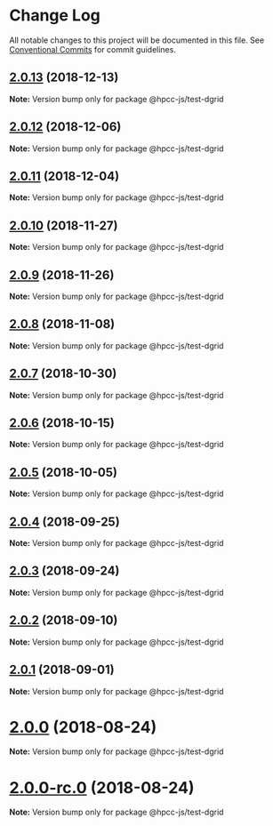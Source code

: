 # Change Log

All notable changes to this project will be documented in this file.
See [Conventional Commits](https://conventionalcommits.org) for commit guidelines.

## [2.0.13](https://github.com/GordonSmith/Visualization/compare/@hpcc-js/test-dgrid@2.0.12...@hpcc-js/test-dgrid@2.0.13) (2018-12-13)

**Note:** Version bump only for package @hpcc-js/test-dgrid






## [2.0.12](https://github.com/GordonSmith/Visualization/compare/@hpcc-js/test-dgrid@2.0.11...@hpcc-js/test-dgrid@2.0.12) (2018-12-06)

**Note:** Version bump only for package @hpcc-js/test-dgrid






## [2.0.11](https://github.com/GordonSmith/Visualization/compare/@hpcc-js/test-dgrid@2.0.10...@hpcc-js/test-dgrid@2.0.11) (2018-12-04)

**Note:** Version bump only for package @hpcc-js/test-dgrid






## [2.0.10](https://github.com/GordonSmith/Visualization/compare/@hpcc-js/test-dgrid@2.0.9...@hpcc-js/test-dgrid@2.0.10) (2018-11-27)

**Note:** Version bump only for package @hpcc-js/test-dgrid






<a name="2.0.9"></a>
## [2.0.9](https://github.com/GordonSmith/Visualization/compare/@hpcc-js/test-dgrid@2.0.8...@hpcc-js/test-dgrid@2.0.9) (2018-11-26)

**Note:** Version bump only for package @hpcc-js/test-dgrid





<a name="2.0.8"></a>
## [2.0.8](https://github.com/GordonSmith/Visualization/compare/@hpcc-js/test-dgrid@2.0.7...@hpcc-js/test-dgrid@2.0.8) (2018-11-08)

**Note:** Version bump only for package @hpcc-js/test-dgrid





<a name="2.0.7"></a>
## [2.0.7](https://github.com/GordonSmith/Visualization/compare/@hpcc-js/test-dgrid@2.0.6...@hpcc-js/test-dgrid@2.0.7) (2018-10-30)

**Note:** Version bump only for package @hpcc-js/test-dgrid





<a name="2.0.6"></a>
## [2.0.6](https://github.com/GordonSmith/Visualization/compare/@hpcc-js/test-dgrid@2.0.5...@hpcc-js/test-dgrid@2.0.6) (2018-10-15)

**Note:** Version bump only for package @hpcc-js/test-dgrid





<a name="2.0.5"></a>
## [2.0.5](https://github.com/GordonSmith/Visualization/compare/@hpcc-js/test-dgrid@2.0.4...@hpcc-js/test-dgrid@2.0.5) (2018-10-05)

**Note:** Version bump only for package @hpcc-js/test-dgrid





<a name="2.0.4"></a>
## [2.0.4](https://github.com/GordonSmith/Visualization/compare/@hpcc-js/test-dgrid@2.0.3...@hpcc-js/test-dgrid@2.0.4) (2018-09-25)

**Note:** Version bump only for package @hpcc-js/test-dgrid





<a name="2.0.3"></a>
## [2.0.3](https://github.com/GordonSmith/Visualization/compare/@hpcc-js/test-dgrid@2.0.2...@hpcc-js/test-dgrid@2.0.3) (2018-09-24)

**Note:** Version bump only for package @hpcc-js/test-dgrid





<a name="2.0.2"></a>
## [2.0.2](https://github.com/GordonSmith/Visualization/compare/@hpcc-js/test-dgrid@2.0.1...@hpcc-js/test-dgrid@2.0.2) (2018-09-10)

**Note:** Version bump only for package @hpcc-js/test-dgrid





<a name="2.0.1"></a>
## [2.0.1](https://github.com/GordonSmith/Visualization/compare/@hpcc-js/test-dgrid@2.0.0...@hpcc-js/test-dgrid@2.0.1) (2018-09-01)

**Note:** Version bump only for package @hpcc-js/test-dgrid





<a name="2.0.0"></a>
# [2.0.0](https://github.com/GordonSmith/Visualization/compare/@hpcc-js/test-dgrid@0.0.59...@hpcc-js/test-dgrid@2.0.0) (2018-08-24)

**Note:** Version bump only for package @hpcc-js/test-dgrid





<a name="2.0.0-rc.0"></a>
# [2.0.0-rc.0](https://github.com/GordonSmith/Visualization/compare/@hpcc-js/test-dgrid@0.0.59...@hpcc-js/test-dgrid@2.0.0-rc.0) (2018-08-24)

**Note:** Version bump only for package @hpcc-js/test-dgrid
